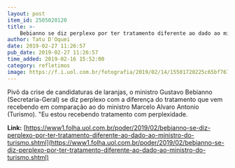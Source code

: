 ```yaml
---
layout: post
item_id: 2505020120
title: >-
    Bebianno se diz perplexo por ter tratamento diferente ao dado ao ministro do Turismo
author: Tatu D'Oquei
date: 2019-02-27 11:26:57
pub_date: 2019-02-27 11:26:57
time_added: 2019-02-16 15:52:00
category: refletimos
image: https://f.i.uol.com.br/fotografia/2019/02/14/15501720225c65bf7673079_1550172022_3x2_rt.jpg
---
```


Pivô da crise de candidaturas de laranjas, o ministro Gustavo Bebianno (Secretaria-Geral) se diz perplexo com a diferença do tratamento que vem recebendo em comparação ao do ministro Marcelo Alvaro Antonio (Turismo). "Eu estou recebendo tratamento com perplexidade.

**Link:** [https://www1.folha.uol.com.br/poder/2019/02/bebianno-se-diz-perplexo-por-ter-tratamento-diferente-ao-dado-ao-ministro-do-turismo.shtml](https://www1.folha.uol.com.br/poder/2019/02/bebianno-se-diz-perplexo-por-ter-tratamento-diferente-ao-dado-ao-ministro-do-turismo.shtml)

